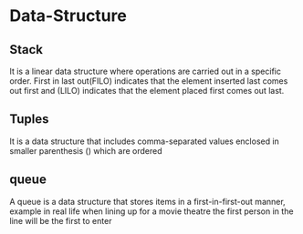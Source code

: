 # Data-Structure
## Stack
It is a linear data structure where operations are carried out in a specific order.  First in last out(FILO) indicates that the element inserted last comes out first and (LILO) indicates that the element placed first comes out last.

## Tuples
It is a data structure that includes comma-separated values enclosed in smaller parenthesis () which are ordered

## queue
A queue is a data structure that stores items in a first-in-first-out manner, example in real life when lining up for a movie theatre the first person in the line will be the first to  enter
